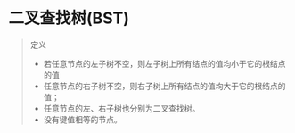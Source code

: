 # 二叉查找树(BST)

> 定义
> * <strage>若任意节点的左子树不空，则左子树上所有结点的值均小于它的根结点的值</strage>
> * 任意节点的右子树不空，则右子树上所有结点的值均大于它的根结点的值；
> * 任意节点的左、右子树也分别为二叉查找树。
> * 没有键值相等的节点。

